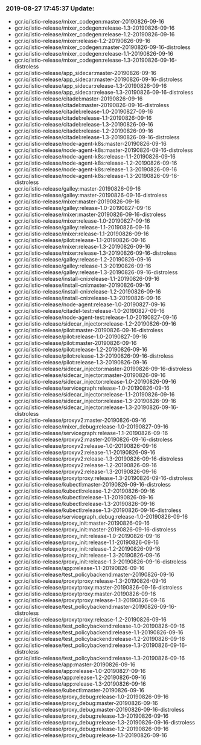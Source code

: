 ### 2019-08-27 17:45:37 Update:

- gcr.io/istio-release/mixer_codegen:master-20190826-09-16
- gcr.io/istio-release/mixer_codegen:release-1.3-20190826-09-16
- gcr.io/istio-release/mixer_codegen:release-1.2-20190826-09-16
- gcr.io/istio-release/mixer:release-1.2-20190826-09-16
- gcr.io/istio-release/mixer_codegen:master-20190826-09-16-distroless
- gcr.io/istio-release/mixer_codegen:release-1.1-20190826-09-16
- gcr.io/istio-release/mixer_codegen:release-1.3-20190826-09-16-distroless
- gcr.io/istio-release/app_sidecar:master-20190826-09-16
- gcr.io/istio-release/app_sidecar:master-20190826-09-16-distroless
- gcr.io/istio-release/app_sidecar:release-1.3-20190826-09-16
- gcr.io/istio-release/app_sidecar:release-1.3-20190826-09-16-distroless
- gcr.io/istio-release/citadel:master-20190826-09-16
- gcr.io/istio-release/citadel:master-20190826-09-16-distroless
- gcr.io/istio-release/citadel:release-1.0-20190827-09-16
- gcr.io/istio-release/citadel:release-1.1-20190826-09-16
- gcr.io/istio-release/citadel:release-1.3-20190826-09-16
- gcr.io/istio-release/citadel:release-1.2-20190826-09-16
- gcr.io/istio-release/citadel:release-1.3-20190826-09-16-distroless
- gcr.io/istio-release/node-agent-k8s:master-20190826-09-16
- gcr.io/istio-release/node-agent-k8s:master-20190826-09-16-distroless
- gcr.io/istio-release/node-agent-k8s:release-1.1-20190826-09-16
- gcr.io/istio-release/node-agent-k8s:release-1.2-20190826-09-16
- gcr.io/istio-release/node-agent-k8s:release-1.3-20190826-09-16
- gcr.io/istio-release/node-agent-k8s:release-1.3-20190826-09-16-distroless
- gcr.io/istio-release/galley:master-20190826-09-16
- gcr.io/istio-release/galley:master-20190826-09-16-distroless
- gcr.io/istio-release/mixer:master-20190826-09-16
- gcr.io/istio-release/galley:release-1.0-20190827-09-16
- gcr.io/istio-release/mixer:master-20190826-09-16-distroless
- gcr.io/istio-release/mixer:release-1.0-20190827-09-16
- gcr.io/istio-release/galley:release-1.1-20190826-09-16
- gcr.io/istio-release/mixer:release-1.1-20190826-09-16
- gcr.io/istio-release/pilot:release-1.1-20190826-09-16
- gcr.io/istio-release/mixer:release-1.3-20190826-09-16
- gcr.io/istio-release/mixer:release-1.3-20190826-09-16-distroless
- gcr.io/istio-release/galley:release-1.2-20190826-09-16
- gcr.io/istio-release/galley:release-1.3-20190826-09-16
- gcr.io/istio-release/galley:release-1.3-20190826-09-16-distroless
- gcr.io/istio-release/install-cni:release-1.1-20190826-09-16
- gcr.io/istio-release/install-cni:master-20190826-09-16
- gcr.io/istio-release/install-cni:release-1.2-20190826-09-16
- gcr.io/istio-release/install-cni:release-1.3-20190826-09-16
- gcr.io/istio-release/node-agent:release-1.0-20190827-09-16
- gcr.io/istio-release/citadel-test:release-1.0-20190827-09-16
- gcr.io/istio-release/node-agent-test:release-1.0-20190827-09-16
- gcr.io/istio-release/sidecar_injector:release-1.2-20190826-09-16
- gcr.io/istio-release/pilot:master-20190826-09-16-distroless
- gcr.io/istio-release/pilot:release-1.0-20190827-09-16
- gcr.io/istio-release/pilot:master-20190826-09-16
- gcr.io/istio-release/pilot:release-1.2-20190826-09-16
- gcr.io/istio-release/pilot:release-1.3-20190826-09-16-distroless
- gcr.io/istio-release/pilot:release-1.3-20190826-09-16
- gcr.io/istio-release/sidecar_injector:master-20190826-09-16-distroless
- gcr.io/istio-release/sidecar_injector:master-20190826-09-16
- gcr.io/istio-release/sidecar_injector:release-1.0-20190826-09-16
- gcr.io/istio-release/servicegraph:release-1.0-20190826-09-16
- gcr.io/istio-release/sidecar_injector:release-1.1-20190826-09-16
- gcr.io/istio-release/sidecar_injector:release-1.3-20190826-09-16
- gcr.io/istio-release/sidecar_injector:release-1.3-20190826-09-16-distroless
- gcr.io/istio-release/proxyv2:master-20190826-09-16
- gcr.io/istio-release/mixer_debug:release-1.0-20190827-09-16
- gcr.io/istio-release/servicegraph:release-1.1-20190826-09-16
- gcr.io/istio-release/proxyv2:master-20190826-09-16-distroless
- gcr.io/istio-release/proxyv2:release-1.0-20190826-09-16
- gcr.io/istio-release/proxyv2:release-1.1-20190826-09-16
- gcr.io/istio-release/proxyv2:release-1.3-20190826-09-16-distroless
- gcr.io/istio-release/proxyv2:release-1.2-20190826-09-16
- gcr.io/istio-release/proxyv2:release-1.3-20190826-09-16
- gcr.io/istio-release/proxytproxy:release-1.3-20190826-09-16-distroless
- gcr.io/istio-release/kubectl:master-20190826-09-16-distroless
- gcr.io/istio-release/kubectl:release-1.2-20190826-09-16
- gcr.io/istio-release/kubectl:release-1.1-20190826-09-16
- gcr.io/istio-release/kubectl:release-1.3-20190826-09-16
- gcr.io/istio-release/kubectl:release-1.3-20190826-09-16-distroless
- gcr.io/istio-release/servicegraph_debug:release-1.0-20190826-09-16
- gcr.io/istio-release/proxy_init:master-20190826-09-16
- gcr.io/istio-release/proxy_init:master-20190826-09-16-distroless
- gcr.io/istio-release/proxy_init:release-1.0-20190826-09-16
- gcr.io/istio-release/proxy_init:release-1.1-20190826-09-16
- gcr.io/istio-release/proxy_init:release-1.2-20190826-09-16
- gcr.io/istio-release/proxy_init:release-1.3-20190826-09-16
- gcr.io/istio-release/proxy_init:release-1.3-20190826-09-16-distroless
- gcr.io/istio-release/app:release-1.1-20190826-09-16
- gcr.io/istio-release/test_policybackend:master-20190826-09-16
- gcr.io/istio-release/proxytproxy:release-1.3-20190826-09-16
- gcr.io/istio-release/proxytproxy:master-20190826-09-16-distroless
- gcr.io/istio-release/proxytproxy:master-20190826-09-16
- gcr.io/istio-release/proxytproxy:release-1.1-20190826-09-16
- gcr.io/istio-release/test_policybackend:master-20190826-09-16-distroless
- gcr.io/istio-release/proxytproxy:release-1.2-20190826-09-16
- gcr.io/istio-release/test_policybackend:release-1.0-20190826-09-16
- gcr.io/istio-release/test_policybackend:release-1.1-20190826-09-16
- gcr.io/istio-release/test_policybackend:release-1.2-20190826-09-16
- gcr.io/istio-release/test_policybackend:release-1.3-20190826-09-16-distroless
- gcr.io/istio-release/test_policybackend:release-1.3-20190826-09-16
- gcr.io/istio-release/app:master-20190826-09-16
- gcr.io/istio-release/app:release-1.0-20190827-09-16
- gcr.io/istio-release/app:release-1.2-20190826-09-16
- gcr.io/istio-release/app:release-1.3-20190826-09-16
- gcr.io/istio-release/kubectl:master-20190826-09-16
- gcr.io/istio-release/proxy_debug:release-1.0-20190826-09-16
- gcr.io/istio-release/proxy_debug:master-20190826-09-16
- gcr.io/istio-release/proxy_debug:master-20190826-09-16-distroless
- gcr.io/istio-release/proxy_debug:release-1.3-20190826-09-16
- gcr.io/istio-release/proxy_debug:release-1.3-20190826-09-16-distroless
- gcr.io/istio-release/proxy_debug:release-1.2-20190826-09-16
- gcr.io/istio-release/proxy_debug:release-1.1-20190826-09-16
